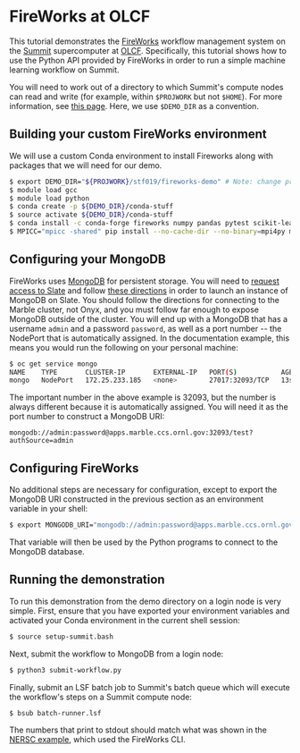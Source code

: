 # FireWorks at OLCF

This tutorial demonstrates the [FireWorks](https://materialsproject.github.io/fireworks/) workflow management system on the [Summit](https://www.top500.org/system/179397/) supercomputer at [OLCF](https://www.olcf.ornl.gov/). Specifically, this tutorial shows how to use the Python API provided by FireWorks in order to run a simple machine learning workflow on Summit.

You will need to work out of a directory to which Summit's compute nodes can read and write (for example, within `$PROJWORK` but not `$HOME`). For more information, see [this page](https://docs.olcf.ornl.gov/data/index.html#data-storage-and-transfers). Here, we use `$DEMO_DIR` as a convention.

## Building your custom FireWorks environment

We will use a custom Conda environment to install Fireworks along with packages that we will need for our demo.
```bash
$ export DEMO_DIR="${PROJWORK}/stf019/fireworks-demo" # Note: change project ID
$ module load gcc
$ module load python
$ conda create -p ${DEMO_DIR}/conda-stuff
$ source activate ${DEMO_DIR}/conda-stuff
$ conda install -c conda-forge fireworks numpy pandas pytest scikit-learn
$ MPICC="mpicc -shared" pip install --no-cache-dir --no-binary=mpi4py mpi4py
```

## Configuring your MongoDB

FireWorks uses [MongoDB](https://www.mongodb.com/) for persistent storage. You will need to [request access to Slate](https://docs.olcf.ornl.gov/services_and_applications/slate/getting_started.html) and follow [these directions](https://docs.olcf.ornl.gov/services_and_applications/slate/use_cases/mongodb_service.html) in order to launch an instance of MongoDB on Slate. You should follow the directions for connecting to the Marble cluster, not Onyx, and you must follow far enough to expose MongoDB outside of the cluster. You will end up with a MongoDB that has a username `admin` and a password `password`, as well as a port number -- the NodePort that is automatically assigned. In the documentation example, this means you would run the following on your personal machine:
```bash
$ oc get service mongo
NAME    TYPE       CLUSTER-IP       EXTERNAL-IP   PORT(S)           AGE
mongo   NodePort   172.25.233.185   <none>        27017:32093/TCP   13s
```
The important number in the above example is 32093, but the number is always different because it is automatically assigned. You will need it as the port number to construct a MongoDB URI:
```
mongodb://admin:password@apps.marble.ccs.ornl.gov:32093/test?authSource=admin
```

## Configuring FireWorks

No additional steps are necessary for configuration, except to export the MongoDB URI constructed in the previous section as an environment variable in your shell:
```bash
$ export MONGODB_URI="mongodb://admin:password@apps.marble.ccs.ornl.gov:32093/test?authSource=admin"
```

That variable will then be used by the Python programs to connect to the MongoDB database.

## Running the demonstration

To run this demonstration from the demo directory on a login node is very simple. First, ensure that you have exported your environment variables and activated your Conda environment in the current shell session:
```bash
$ source setup-summit.bash
```

Next, submit the workflow to MongoDB from a login node:
```bash
$ python3 submit-workflow.py
```

Finally, submit an LSF batch job to Summit's batch queue which will execute the workflow's steps on a Summit compute node:
```base
$ bsub batch-runner.lsf
```

The numbers that print to stdout should match what was shown in the [NERSC example](https://github.com/CrossFacilityWorkflows/DOE-HPC-workflow-training/blob/olcf-fireworks/FireWorks/NERSC/README_running_demo.md), which used the FireWorks CLI.
